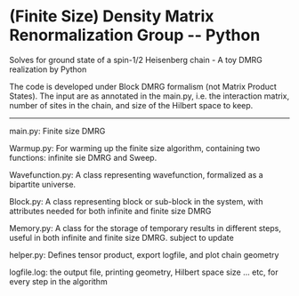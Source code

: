 # (Finite Size) Density Matrix Renormalization Group -- Python

Solves for ground state of a spin-1/2 Heisenberg chain - A toy DMRG realization by Python

The code is developed under Block DMRG formalism (not Matrix Product States). The input are as annotated in the main.py, i.e. the interaction matrix, number of sites in the chain, and size of the Hilbert space to keep. 

- - - - - - - - - - - - - - - - - - -
main.py: Finite size DMRG

Warmup.py: For warming up the finite size algorithm, containing two functions:
           infinite sie DMRG and Sweep.

Wavefunction.py: A class representing wavefunction, formalized as a bipartite universe.

Block.py: A class representing block or sub-block in the system, with attributes needed for both infinite and finite size DMRG

Memory.py: A class for the storage of temporary results in different steps, useful in both infinite and finite size DMRG. 
        subject to update

helper.py: Defines tensor product, export logfile, and plot chain geometry
           
logfile.log: the output file, printing geometry, Hilbert space size ... etc, for every step in the algorithm

